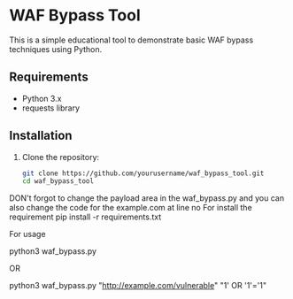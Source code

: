 # WAF Bypass Tool

This is a simple educational tool to demonstrate basic WAF bypass techniques using Python.

## Requirements

- Python 3.x
- requests library

## Installation

1. Clone the repository:
   ```bash
   git clone https://github.com/yourusername/waf_bypass_tool.git
   cd waf_bypass_tool 

DON't forgot to change the payload area in the waf_bypass.py
and you can also change the code for the example.com at line no 
For install the requirement
 pip install -r requirements.txt 


 For usage

 python3 waf_bypass.py <url> <payload>

 OR  
 
 python3 waf_bypass.py "http://example.com/vulnerable" "1' OR '1'='1" 
